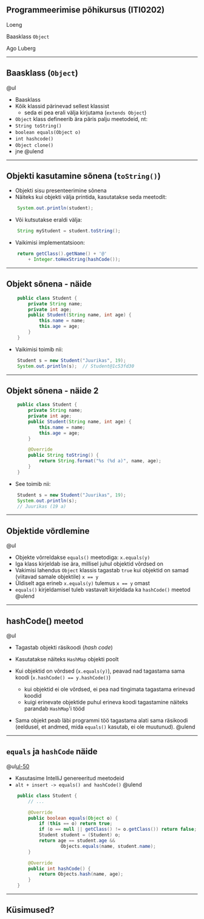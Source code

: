 ## Programmeerimise põhikursus (ITI0202)

Loeng

Baasklass `Object`

Ago Luberg

----

## Baasklass (``Object``)

@ul
- Baasklass
- Kõik klassid pärinevad sellest klassist
  - seda ei pea erali välja kirjutama (`extends Object`)
- ``Object`` klass defineerib ära päris palju meetodeid, nt:
 - ``String toString()``
 - ``boolean equals(Object o)``
 - ``int hashcode()``
 - ``Object clone()``
 - jne
@ulend

---

## Objekti kasutamine sõnena (``toString()``)

- Objekti sisu presenteerimine sõnena
- Näiteks kui objekti välja printida, kasutatakse seda meetodit:

```java
    System.out.println(student);
```

- Või kutsutakse eraldi välja:

```java
    String myStudent = student.toString();
```

- Vaikimisi implementatsioon:

```java
    return getClass().getName() + '@'
        + Integer.toHexString(hashCode());
```
---

## Objekt sõnena - näide

```java
    public class Student {
        private String name;
        private int age;
        public Student(String name, int age) {
            this.name = name;
            this.age = age;
        }
    }
```

- Vaikimisi toimib nii:

```java
    Student s = new Student("Juurikas", 19);
    System.out.println(s);  // Student@1c53fd30
```

---

## Objekt sõnena - näide 2

```java
    public class Student {
        private String name;
        private int age;
        public Student(String name, int age) {
            this.name = name;
            this.age = age;
        }

        @Override
        public String toString() {
            return String.format("%s (%d a)", name, age);
        }
    }
```

- See toimib nii:

```java
    Student s = new Student("Juurikas", 19);
    System.out.println(s);
    // Juurikas (19 a)
```

---

## Objektide võrdlemine

@ul
- Objekte võrreldakse ``equals()`` meetodiga: ``x.equals(y)``
- Iga klass kirjeldab ise ära, millisel juhul objektid võrdsed on
- Vakimisi lahendus ``Object`` klassis tagastab ``true`` kui objektid on samad (viitavad samale objektile) ``x == y``
- Üldiselt aga erineb ``x.equals(y)`` tulemus ``x == y`` omast
- ``equals()`` kirjeldamisel tuleb vastavalt kirjeldada ka ``hashCode()`` meetod
@ulend

---

## hashCode() meetod

@ul
- Tagastab objekti räsikoodi (*hash code*)
- Kasutatakse näiteks ``HashMap`` objekti poolt
- Kui objektid on võrdsed (``x.equals(y)``), peavad nad tagastama sama koodi (``x.hashCode() == y.hashCode()``)

  - kui objektid ei ole võrdsed, ei pea nad tingimata tagastama erinevad koodid
  - kuigi erinevate objektide puhul erineva koodi tagastamine näiteks parandab ``HashMap``'i tööd

- Sama objekt peab läbi programmi töö tagastama alati sama räsikoodi (eeldusel, et andmed, mida ``equals()`` kasutab, ei ole muutunud).
@ulend

---

## ``equals`` ja ``hashCode`` näide

@ul[ul-50](false)
- Kasutasime IntelliJ genereeritud meetodeid
- ``alt + insert -> equals() and hashCode()``
@ulend

```java
    public class Student {
        // ...

        @Override
        public boolean equals(Object o) {
            if (this == o) return true;
            if (o == null || getClass() != o.getClass()) return false;
            Student student = (Student) o;
            return age == student.age &&
                    Objects.equals(name, student.name);
        }

        @Override
        public int hashCode() {
            return Objects.hash(name, age);
        }
    }
```

---

## Küsimused?
